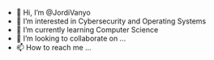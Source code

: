 - 👋 Hi, I’m @JordiVanyo
- 👀 I’m interested in Cybersecurity and Operating Systems
- 🌱 I’m currently learning Computer Science
- 💞️ I’m looking to collaborate on ...
- 📫 How to reach me ...

<!---
JordiVanyo/JordiVanyo is a ✨ special ✨ repository because its `README.md` (this file) appears on your GitHub profile.
You can click the Preview link to take a look at your changes.
--->
